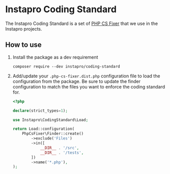 # Instapro Coding Standard

The Instapro Coding Standard is a set of [PHP CS Fixer][] that we use in the Instapro projects.

## How to use

1. Install the package as a dev requirement
   ```shell
   composer require --dev instapro/coding-standard
   ```
2. Add/update your `.php-cs-fixer.dist.php` configuration file to load the configuration from the package. Be sure to
   update the finder configuration to match the files you want to enforce the coding standard for. 

   ```php
   <?php
   
   declare(strict_types=1);
   
   use Instapro\CodingStandard\Load;
   
   return Load::configuration(
       PhpCsFixer\Finder::create()
           ->exclude('Files')
           ->in([
               __DIR__ . '/src',
               __DIR__ . '/tests',
           ])
           ->name('*.php'),
   );
   ```

[PHP CS Fixer]: https://github.com/PHP-CS-Fixer/PHP-CS-Fixer
